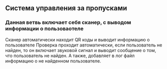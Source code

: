 ## Система управления за пропусками

### Данная ветвь включает себя сканер, с выводом информации о пользоваотеле

Сканер автоматически находит QR коды и выводит информацию о пользователе
Проверка проходит автоматически, если пользователь не найден, то он включает звуковой сигнал и выводит сообщение о том, что пользователь не найден. А также, добавляет в лог файл информацию о не найденном пользователе.
